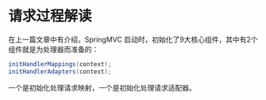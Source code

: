 # 请求过程解读

在上一篇文章中有介绍，SpringMVC 启动时，初始化了9大核心组件，其中有2个组件就是为处理器而准备的：

```java
initHandlerMappings(context);
initHandlerAdapters(context);
```

一个是初始化处理请求映射，一个是初始化处理请求适配器。




